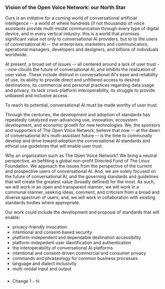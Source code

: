 ### Vision of the Open Voice Network: our North Star ###

Ours is an initiative for a coming world of conversational artificial intelligence -- a world of where hundreds (if not thousands) of voice assistants provide multi-modal communication through every type of digital device, and in every vertical industry.  this is a world that promises significant value not only to conversational AI providers, but to to the users of conversational AI -- the enterprises, marketers and communicators, operational managers, developers and designers, and billions of individuals worldwide.

At present, a broad set of issues -- all centered around a lack of user trust -- now clouds the future of conversational AI, and inhibits the realization of user value.  These include distrust in conversational AI's ease and reliability of use, its ability to provide direct and unfiltered access to desired destinations, its commercial and personal practices regarding data usage and privacy, its lack cross-platform interoperability, its struggle to provide unbiased and inclusive access.  

To reach its potential, conversational AI must be made worthy of user trust. 

Through the centuries, the development and adoption of standards has repeatedly catalyzed ever-advancing use, innovation, ecosystem development, and economic growth for new technologies.  We, the sponsors and supporters of The Open Voice Network, believe that now -- at the dawn of conversational AI's multi-assistant future -- is the time to communally develop and drive toward adoption the conversational AI standards and ethical use guidelines that will enable user trust.  

Why an organization such as The Open Voice Network?  We bring a neutral perspective, as befitting a global non-profit Directed Fund of The Linux Foundation.  We approach the issues from the perspective of the current and prospective users of conversational AI.  And, we are solely focused on the future of conversational AI, and the governing standards and guidelines that will create the greatest value (broadly defined) for the most.   As such, we will work in an open and transparent manner; we will work in a communal manner, seeking ideas, comment, and criticism from a broad and diverse spectrum of users; and, we will work in collaboration with existing standards bodies where appropriate.  


Our work could include the development and proposal of standards that will enable:
- privacy-friendly invocation
- intentional and consent-based security
- platform-independent and dependable destination accessibility
- platform-indepedent user identification and authentication
- the interoperability of conversational AI platforms
- intentional and consent-driven commercial and consumer privacy 
- commands and phraseology for common business processes
- language and dialect inclusivity
- multi-modal input and output 

###
- Change 1 - hi
